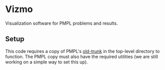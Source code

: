 # Vizmo

Visualization software for PMPL problems and results.

## Setup

This code requires a copy of PMPL's [old-trunk](https://github.tamu.edu/parasol/pmpl/tree/old-trunk) in the top-level directory to function. The PMPL copy must also have the required utilities (we are still working on a simple way to set this up).
